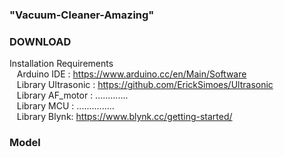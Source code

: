 ### "Vacuum-Cleaner-Amazing"<br>
### DOWNLOAD<br>
Installation Requirements<br>
&nbsp;&nbsp;&nbsp;Arduino IDE : https://www.arduino.cc/en/Main/Software<br>
&nbsp;&nbsp;&nbsp;Library Ultrasonic : https://github.com/ErickSimoes/Ultrasonic  <br>
&nbsp;&nbsp;&nbsp;Library AF_motor : .............  <br>
&nbsp;&nbsp;&nbsp;Library MCU : ...............  <br>
&nbsp;&nbsp;&nbsp;Library Blynk: https://www.blynk.cc/getting-started/<br>
### Model<br>

